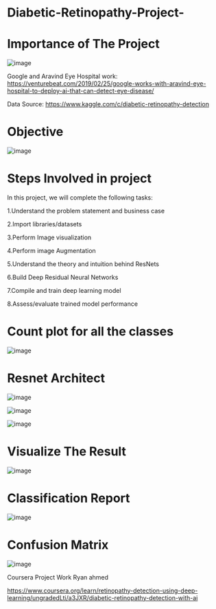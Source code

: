# Diabetic-Retinopathy-Project-
# Importance of The Project

![image](https://user-images.githubusercontent.com/70902291/168422672-2ff6d1e8-296f-4524-9c69-5497473adb99.png)
 
 Google and Aravind Eye Hospital work: https://venturebeat.com/2019/02/25/google-works-with-aravind-eye-hospital-to-deploy-ai-that-can-detect-eye-disease/

Data Source: https://www.kaggle.com/c/diabetic-retinopathy-detection

# Objective

![image](https://user-images.githubusercontent.com/70902291/168422732-9aae67e6-d781-4484-965c-07252326973c.png)

# Steps Involved in project
In this project, we will complete the following tasks:

1.Understand the problem statement and business case  

2.Import libraries/datasets

3.Perform Image visualization 

4.Perform image Augmentation

5.Understand the theory and intuition behind ResNets

6.Build Deep Residual Neural Networks 

7.Compile and train deep learning model 

8.Assess/evaluate trained model performance

# Count plot for all the classes

![image](https://user-images.githubusercontent.com/70902291/168422759-b855d9ce-5f2a-4e2d-b1ad-7df9d1460b5b.png)


# Resnet Architect

![image](https://user-images.githubusercontent.com/70902291/168422786-1f313754-947b-42cb-bc9f-6df10bd31056.png)


![image](https://user-images.githubusercontent.com/70902291/168422797-18fdbb2b-3095-48c0-bf62-00bfe7bc2d1c.png)


![image](https://user-images.githubusercontent.com/70902291/168422826-70eae444-5ea4-43b7-8e96-c409ba046f95.png)


# Visualize The Result
![image](https://user-images.githubusercontent.com/70902291/168422867-f82c3623-8f29-4f58-a0a2-c0bd1a52cdbe.png)


# Classification Report

![image](https://user-images.githubusercontent.com/70902291/168422891-0650b0b4-fdcb-4eef-883d-04b6f92efdff.png)

# Confusion Matrix

![image](https://user-images.githubusercontent.com/70902291/168422903-107d28f4-b9ed-4840-9931-65d9a240a31a.png)

Coursera Project Work Ryan ahmed

https://www.coursera.org/learn/retinopathy-detection-using-deep-learning/ungradedLti/a3JXR/diabetic-retinopathy-detection-with-ai
